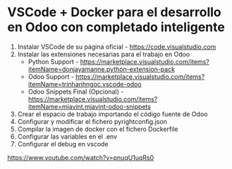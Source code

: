 # VSCode + Docker para el desarrollo en Odoo con completado inteligente

1. Instalar VSCode de su página oficial - <https://code.visualstudio.com>
2. Instalar las extensiones necesarias para el trabajo en Odoo
   - Python Support - <https://marketplace.visualstudio.com/items?itemName=donjayamanne.python-extension-pack>
   - Odoo Support - <https://marketplace.visualstudio.com/items?itemName=trinhanhngoc.vscode-odoo>
   - Odoo Snippets Final (Opcional) - <https://marketplace.visualstudio.com/items?itemName=mjavint.mjavint-odoo-snippets>
3. Crear el espacio de trabajo importando el código fuente de Odoo
4. Configurar y modificar el fichero pyrightconfig.json
5. Compilar la imagen de docker con el fichero Dockerfile
6. Configurar las variables en el .env
7. Configurar el debug en vscode

https://www.youtube.com/watch?v=pnuqU1uqRs0
